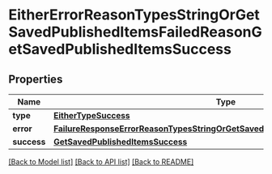 # EitherErrorReasonTypesStringOrGetSavedPublishedItemsFailedReasonGetSavedPublishedItemsSuccess

## Properties
Name | Type | Description | Notes
------------ | ------------- | ------------- | -------------
**type** | [**EitherTypeSuccess**](EitherTypeSuccess.md) |  | 
**error** | [**FailureResponseErrorReasonTypesStringOrGetSavedPublishedItemsFailedReasonError**](FailureResponseErrorReasonTypesStringOrGetSavedPublishedItemsFailedReasonError.md) |  | 
**success** | [**GetSavedPublishedItemsSuccess**](GetSavedPublishedItemsSuccess.md) |  | 

[[Back to Model list]](../README.md#documentation-for-models) [[Back to API list]](../README.md#documentation-for-api-endpoints) [[Back to README]](../README.md)


